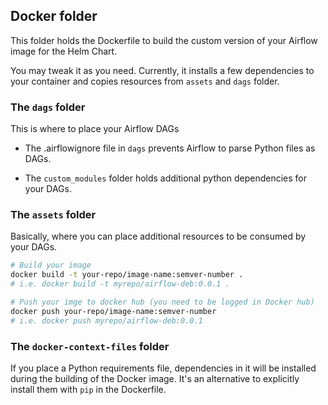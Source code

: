 ## Docker folder

This folder holds the Dockerfile to build the custom version of
your Airflow image for the Helm Chart.

You may tweak it as you need. Currently, it installs a few dependencies
to your container and copies resources from `assets` and `dags` folder.

### The `dags` folder

This is where to place your Airflow DAGs

* The .airflowignore file in `dags` prevents Airflow to parse Python
files as DAGs.

* The `custom_modules` folder holds additional python dependencies for your DAGs.

### The `assets` folder

Basically, where you can place additional resources to be consumed by your DAGs.

```bash
# Build your image
docker build -t your-repo/image-name:semver-number .
# i.e. docker build -t myrepo/airflow-deb:0.0.1 .

# Push your imge to docker hub (you need to be logged in Docker hub)
docker push your-repo/image-name:semver-number
# i.e. docker push myrepo/airflow-deb:0.0.1
```

### The `docker-context-files` folder

If you place a Python requirements file, dependencies in it will be installed during the building of the Docker image. It's an alternative to explicitly install them with `pip` in the Dockerfile.